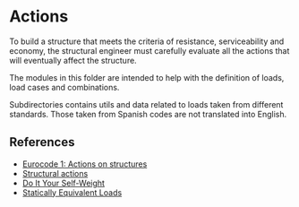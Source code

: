 # Actions
To build a structure that meets the criteria of resistance, serviceability and economy, the structural engineer must carefully evaluate all the actions that will eventually affect the structure.

The modules in this folder are intended to help with the definition of loads, load cases and combinations.

Subdirectories contains utils and data related to loads taken from
different standards. Those taken from Spanish codes are not translated
into English.

## References

- [Eurocode 1: Actions on structures](https://en.wikipedia.org/wiki/Eurocode_1:_Actions_on_structures)
- [Structural actions](https://www.designingbuildings.co.uk/wiki/Structural_actions)
- [Do It Your Self-Weight](https://portwooddigital.com/2023/11/05/do-it-your-self-weight/)
- [Statically Equivalent Loads](https://portwooddigital.com/2025/04/14/statically-equivalent-loads/)
